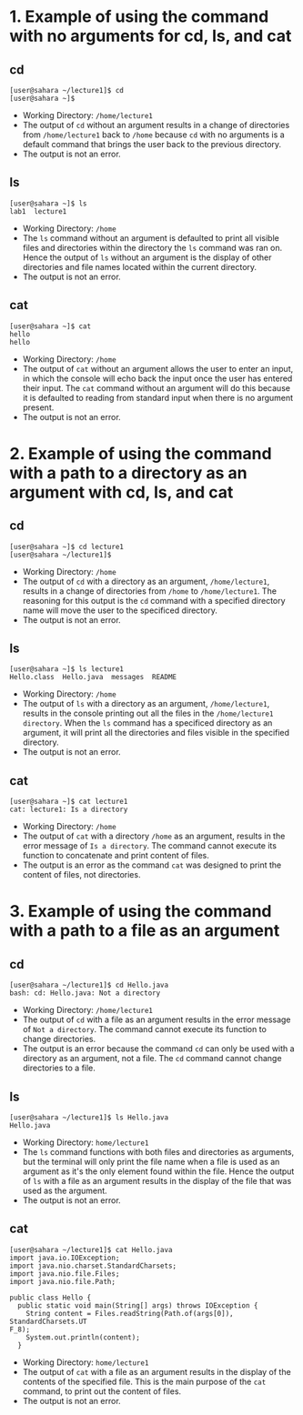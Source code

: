 # 1. Example of using the command with no arguments for cd, ls, and cat

## cd 
```
[user@sahara ~/lecture1]$ cd
[user@sahara ~]$
```

* Working Directory: `/home/lecture1`
* The output of `cd` without an argument results in a change of directories from `/home/lecture1` back to `/home` because `cd` with no arguments is a default command that brings the user back to the previous directory. 
* The output is not an error. 

## ls
```
[user@sahara ~]$ ls
lab1  lecture1
```
* Working Directory: `/home`
* The `ls` command without an argument is defaulted to print all visible files and directories within the directory the `ls` command was ran on. Hence the output of `ls` without an argument is the display of other directories and file names located within the current directory. 
* The output is not an error. 
  
## cat
```
[user@sahara ~]$ cat
hello
hello

```

* Working Directory: `/home`
* The output of `cat` without an argument allows the user to enter an input, in which the console will echo back the input once the user has entered their input. The `cat` command without an argument will do this because it is defaulted to reading from standard input when there is no argument present. 
* The output is not an error.


# 2. Example of using the command with a path to a directory as an argument with cd, ls, and cat
## cd
```
[user@sahara ~]$ cd lecture1
[user@sahara ~/lecture1]$
```
* Working Directory: `/home`
* The output of `cd` with a directory as an argument, `/home/lecture1`, results in a change of directories from `/home` to `/home/lecture1`. The reasoning for this output is the `cd` command with a specified directory name will move the user to the specificed directory.
* The output is not an error.

## ls
```
[user@sahara ~]$ ls lecture1
Hello.class  Hello.java  messages  README
```

* Working Directory: `/home`
* The output of `ls` with a directory as an argument, `/home/lecture1`, results in the console printing out all the files in the `/home/lecture1 directory`. When the `ls` command has a specificed directory as an argument, it will print all the directories and files visible in the specified directory. 
* The output is not an error.

## cat
```
[user@sahara ~]$ cat lecture1
cat: lecture1: Is a directory
```
* Working Directory: `/home`
* The output of `cat` with a directory `/home` as an argument, results in the error message of `Is a directory`. The command cannot execute its function to concatenate and print content of files. 
* The output is an error as the command `cat` was designed to print the content of files, not directories. 


# 3. Example of using the command with a path to a file as an argument
## cd
```
[user@sahara ~/lecture1]$ cd Hello.java
bash: cd: Hello.java: Not a directory
```
* Working Directory: `/home/lecture1`
* The output of `cd` with a file as an argument results in the error message of `Not a directory`. The command cannot execute its function to change directories.
* The output is an error because the command `cd` can only be used with a directory as an argument, not a file. The `cd` command cannot change directories to a file.  

## ls
```
[user@sahara ~/lecture1]$ ls Hello.java
Hello.java
```
* Working Directory: `home/lecture1`
* The `ls` command functions with both files and directories as arguments, but the terminal will only print the file name when a file is used as an argument as it's the only element found within the file. Hence the output of `ls` with a file as an argument results in the display of the file that was used as the argument. 
* The output is not an error.

## cat

```
[user@sahara ~/lecture1]$ cat Hello.java
import java.io.IOException;
import java.nio.charset.StandardCharsets;
import java.nio.file.Files;
import java.nio.file.Path;

public class Hello {
  public static void main(String[] args) throws IOException {
    String content = Files.readString(Path.of(args[0]), StandardCharsets.UT
F_8);    
    System.out.println(content);
  }
```
* Working Directory: `home/lecture1`
* The output of `cat` with a file as an argument results in the display of the contents of the specified file. This is the main purpose of the `cat` command, to print out the content of files. 
* The output is not an error.

